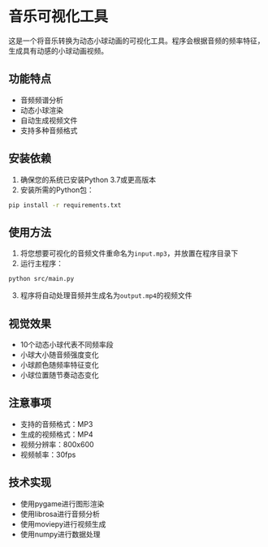 # 音乐可视化工具

这是一个将音乐转换为动态小球动画的可视化工具。程序会根据音频的频率特征，生成具有动感的小球动画视频。

## 功能特点

- 音频频谱分析
- 动态小球渲染
- 自动生成视频文件
- 支持多种音频格式

## 安装依赖

1. 确保您的系统已安装Python 3.7或更高版本
2. 安装所需的Python包：

```bash
pip install -r requirements.txt
```

## 使用方法

1. 将您想要可视化的音频文件重命名为`input.mp3`，并放置在程序目录下
2. 运行主程序：

```bash
python src/main.py
```

3. 程序将自动处理音频并生成名为`output.mp4`的视频文件

## 视觉效果

- 10个动态小球代表不同频率段
- 小球大小随音频强度变化
- 小球颜色随频率特征变化
- 小球位置随节奏动态变化

## 注意事项

- 支持的音频格式：MP3
- 生成的视频格式：MP4
- 视频分辨率：800x600
- 视频帧率：30fps

## 技术实现

- 使用pygame进行图形渲染
- 使用librosa进行音频分析
- 使用moviepy进行视频生成
- 使用numpy进行数据处理